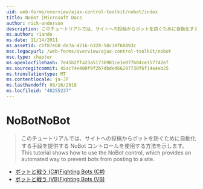 ```yaml
---
uid: web-forms/overview/ajax-control-toolkit/nobot/index
title: NoBot |Microsoft Docs
author: rick-anderson
description: このチュートリアルでは、サイトへの投稿からボットを防ぐために自動化する手段を提供する NoBot コントロールを使用する方法を示します。
ms.author: riande
ms.date: 11/14/2011
ms.assetid: cbf87e68-de7a-4216-b328-50c30f68493c
msc.legacyurl: /web-forms/overview/ajax-control-toolkit/nobot
msc.type: chapter
ms.openlocfilehash: 7e45b2ffa23a51736981ce1e077b04ce157742ef
ms.sourcegitcommit: 45ac74e400f9f2b7dbded66297730f6f14a4eb25
ms.translationtype: MT
ms.contentlocale: ja-JP
ms.lasthandoff: 08/16/2018
ms.locfileid: "48255237"
---
```

<a name="nobot"></a><span data-ttu-id="0a9d9-103">NoBot</span><span class="sxs-lookup"><span data-stu-id="0a9d9-103">NoBot</span></span>
====================
> <span data-ttu-id="0a9d9-104">このチュートリアルでは、サイトへの投稿からボットを防ぐために自動化する手段を提供する NoBot コントロールを使用する方法を示します。</span><span class="sxs-lookup"><span data-stu-id="0a9d9-104">This tutorial shows how to use the NoBot control, which provides an automated way to prevent bots from posting to a site.</span></span>


- [<span data-ttu-id="0a9d9-105">ボットと戦う (C#)</span><span class="sxs-lookup"><span data-stu-id="0a9d9-105">Fighting Bots (C#)</span></span>](fighting-bots-cs.md)
- [<span data-ttu-id="0a9d9-106">ボットと戦う (VB)</span><span class="sxs-lookup"><span data-stu-id="0a9d9-106">Fighting Bots (VB)</span></span>](fighting-bots-vb.md)
